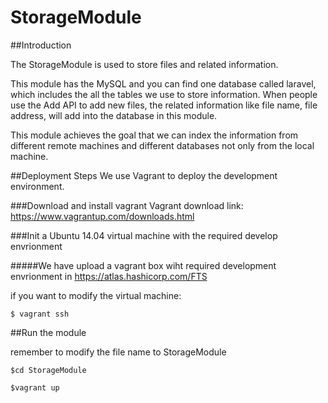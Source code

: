 # StorageModule

##Introduction

The StorageModule is used to store files and related information. 

This module has the MySQL and you can find one database called laravel, which includes the all the tables we use to store information. When people use the Add API to add new files, the related information like file name, file address, will add into the database in this module.

This module achieves the goal that we can index the information from different remote machines and different databases not only from the local machine.

##Deployment Steps
We use Vagrant to deploy the development environment.

###Download and install vagrant
Vagrant download link: https://www.vagrantup.com/downloads.html

###Init a Ubuntu 14.04 virtual machine with the required develop envrionment

#####We have upload a vagrant box wiht required development envrionment in https://atlas.hashicorp.com/FTS

if you want to modify the virtual machine:
```
$ vagrant ssh
```

##Run the module

remember to modify the file name to StorageModule
```
$cd StorageModule
```
```
$vagrant up
```

